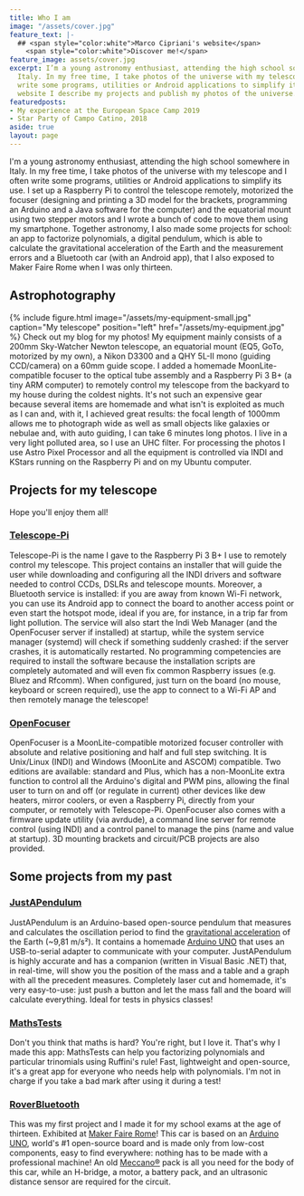 ```yaml
---
title: Who I am
image: "/assets/cover.jpg"
feature_text: |-
  ## <span style="color:white">Marco Cipriani's website</span>
    <span style="color:white">Discover me!</span>
feature_image: assets/cover.jpg
excerpt: I’m a young astronomy enthusiast, attending the high school somewhere in
  Italy. In my free time, I take photos of the universe with my telescope and I often
  write some programs, utilities or Android applications to simplify its use. In my
  website I describe my projects and publish my photos of the universe.
featuredposts:
- My experience at the European Space Camp 2019
- Star Party of Campo Catino, 2018
aside: true
layout: page
---
```


I'm a young astronomy enthusiast, attending the high school somewhere in Italy. In my free time, I take photos of the universe with my telescope and I often write some programs, utilities or Android applications to simplify its use. I set up a Raspberry Pi to control the telescope remotely, motorized the focuser (designing and printing a 3D model for the brackets, programming an Arduino and a Java software for the computer) and the equatorial mount using two stepper motors and I wrote a bunch of code to move them using my smartphone. Together astronomy, I also made some projects for school: an app to factorize polynomials, a digital pendulum, which is able to calculate the gravitational acceleration of the Earth and the measurement errors and a Bluetooth car (with an Android app), that I also exposed to Maker Faire Rome when I was only thirteen.

## Astrophotography
{% include figure.html image="/assets/my-equipment-small.jpg" caption="My telescope" position="left" href="/assets/my-equipment.jpg" %}
Check out my blog for my photos!
My equipment mainly consists of a 200mm Sky-Watcher Newton telescope, an equatorial mount (EQ5, GoTo, motorized by my own), a Nikon D3300 and a QHY 5L-II mono (guiding CCD/camera) on a 60mm guide scope. I added a homemade MoonLite-compatible focuser to the optical tube assembly and a Raspberry Pi 3 B+ (a tiny ARM computer) to remotely control my telescope from the backyard to my house during the coldest nights. It's not such an expensive gear because several items are homemade and what isn't is exploited as much as I can and, with it, I achieved great results: the focal length of 1000mm allows me to photograph wide as well as small objects like galaxies or nebulae and, with auto guiding, I can take 6 minutes long photos. I live in a very light polluted area, so I use an UHC filter. For processing the photos I use Astro Pixel Processor and all the equipment is controlled via INDI and KStars running on the Raspberry Pi and on my Ubuntu computer.

## Projects for my telescope
Hope you'll enjoy them all!

### [Telescope-Pi](projects/Telescope-Pi)
Telescope-Pi is the name I gave to the Raspberry Pi 3 B+ I use to remotely control my telescope. This project contains an installer that will guide the user while downloading and configuring all the INDI drivers and software needed to control CCDs, DSLRs and telescope mounts. Moreover, a Bluetooth service is installed: if you are away from known Wi-Fi network, you can use its Android app to connect the board to another access point or even start the hotspot mode, ideal if you are, for instance, in a trip far from light pollution. The service will also start the Indi Web Manager (and the OpenFocuser server if installed) at startup, while the system service manager (systemd) will check if something suddenly crashed: if the server crashes, it is automatically restarted. No programming competencies are required to install the software because the installation scripts are completely automated and will even fix common Raspberry issues (e.g. Bluez and Rfcomm). When configured, just turn on the board (no mouse, keyboard or screen required), use the app to connect to a Wi-Fi AP and then remotely manage the telescope!

### [OpenFocuser](projects/OpenFocuser)
OpenFocuser is a MoonLite-compatible motorized focuser controller with absolute and relative positioning and half and full step switching. It is Unix/Linux (INDI) and Windows (MoonLite and ASCOM) compatible. Two editions are available: standard and Plus, which has a non-MoonLite extra function to control all the Arduino's digital and PWM pins, allowing the final user to turn on and off (or regulate in current) other devices like dew heaters, mirror coolers, or even a Raspberry Pi, directly from your computer, or remotely with Telescope-Pi. OpenFocuser also comes with a firmware update utility (via avrdude), a command line server for remote control (using INDI) and a control panel to manage the pins (name and value at startup). 3D mounting brackets and circuit/PCB projects are also provided.

## Some projects from my past

### [JustAPendulum](projects/JustAPendulum)
JustAPendulum is an Arduino-based open-source pendulum that measures and calculates the oscillation period to find the [gravitational acceleration](https://en.wikipedia.org/wiki/Gravitational_acceleration) of the Earth (~9,81 m/s²). It contains a homemade [Arduino UNO](https://www.arduino.cc/en/Main/ArduinoBoardUno) that uses an USB-to-serial adapter to communicate with your computer. JustAPendulum is highly accurate and has a companion (written in Visual Basic .NET) that, in real-time, will show you the position of the mass and a table and a graph with all the precedent measures. Completely laser cut and homemade, it's very easy-to-use: just push a button and let the mass fall and the board will calculate everything. Ideal for tests in physics classes!

### [MathsTests](projects/MathsTests)
Don't you think that maths is hard? You're right, but I love it. That's why I made this app: MathsTests can help you factorizing polynomials and particular trinomials using Ruffini's rule! Fast, lightweight and open-source, it's a great app for everyone who needs help with polynomials. I'm not in charge if you take a bad mark after using it during a test!

### [RoverBluetooth](projects/RoverBluetooth)
This was my first project and I made it for my school exams at the age of thirteen. Exhibited at  [Maker Faire Rome](http://www.makerfairerome.eu/)! This car is based on an [Arduino UNO](https://www.arduino.cc/en/Main/ArduinoBoardUno), world's #1 open-source board and is made only from low-cost components, easy to find everywhere: nothing has to be made with a professional machine! An old [Meccano®](http://www.meccano.com/) pack is all you need for the body of this car, while an H-bridge,  a motor, a battery pack, and an ultrasonic distance sensor are required for the circuit.
